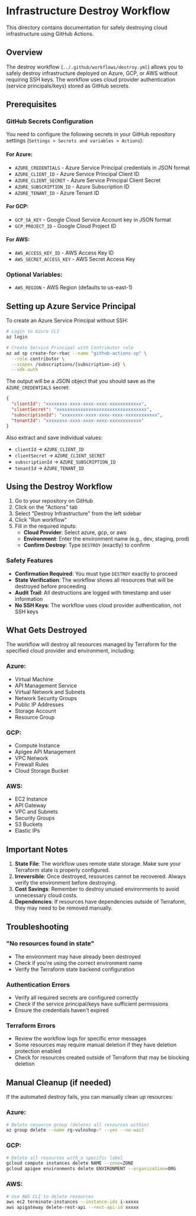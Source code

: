 # Infrastructure Destroy Workflow

This directory contains documentation for safely destroying cloud infrastructure using GitHub Actions.

## Overview

The destroy workflow (`../.github/workflows/destroy.yml`) allows you to safely destroy infrastructure deployed on Azure, GCP, or AWS without requiring SSH keys. The workflow uses cloud provider authentication (service principals/keys) stored as GitHub secrets.

## Prerequisites

### GitHub Secrets Configuration

You need to configure the following secrets in your GitHub repository settings (`Settings > Secrets and variables > Actions`):

#### For Azure:
- `AZURE_CREDENTIALS` - Azure Service Principal credentials in JSON format
- `AZURE_CLIENT_ID` - Azure Service Principal Client ID
- `AZURE_CLIENT_SECRET` - Azure Service Principal Client Secret
- `AZURE_SUBSCRIPTION_ID` - Azure Subscription ID
- `AZURE_TENANT_ID` - Azure Tenant ID

#### For GCP:
- `GCP_SA_KEY` - Google Cloud Service Account key in JSON format
- `GCP_PROJECT_ID` - Google Cloud Project ID

#### For AWS:
- `AWS_ACCESS_KEY_ID` - AWS Access Key ID
- `AWS_SECRET_ACCESS_KEY` - AWS Secret Access Key

### Optional Variables:
- `AWS_REGION` - AWS Region (defaults to us-east-1)

## Setting up Azure Service Principal

To create an Azure Service Principal without SSH:

```bash
# Login to Azure CLI
az login

# Create Service Principal with Contributor role
az ad sp create-for-rbac --name "github-actions-sp" \
  --role contributor \
  --scopes /subscriptions/{subscription-id} \
  --sdk-auth
```

The output will be a JSON object that you should save as the `AZURE_CREDENTIALS` secret:

```json
{
  "clientId": "xxxxxxxx-xxxx-xxxx-xxxx-xxxxxxxxxxxx",
  "clientSecret": "xxxxxxxxxxxxxxxxxxxxxxxxxxxxxxxxxx",
  "subscriptionId": "xxxxxxxx-xxxx-xxxx-xxxx-xxxxxxxxxxxx",
  "tenantId": "xxxxxxxx-xxxx-xxxx-xxxx-xxxxxxxxxxxx"
}
```

Also extract and save individual values:
- `clientId` → `AZURE_CLIENT_ID`
- `clientSecret` → `AZURE_CLIENT_SECRET`
- `subscriptionId` → `AZURE_SUBSCRIPTION_ID`
- `tenantId` → `AZURE_TENANT_ID`

## Using the Destroy Workflow

1. Go to your repository on GitHub
2. Click on the "Actions" tab
3. Select "Destroy Infrastructure" from the left sidebar
4. Click "Run workflow"
5. Fill in the required inputs:
   - **Cloud Provider**: Select azure, gcp, or aws
   - **Environment**: Enter the environment name (e.g., dev, staging, prod)
   - **Confirm Destroy**: Type `DESTROY` (exactly) to confirm

### Safety Features

- **Confirmation Required**: You must type `DESTROY` exactly to proceed
- **State Verification**: The workflow shows all resources that will be destroyed before proceeding
- **Audit Trail**: All destructions are logged with timestamp and user information
- **No SSH Keys**: The workflow uses cloud provider authentication, not SSH keys

## What Gets Destroyed

The workflow will destroy all resources managed by Terraform for the specified cloud provider and environment, including:

### Azure:
- Virtual Machine
- API Management Service
- Virtual Network and Subnets
- Network Security Groups
- Public IP Addresses
- Storage Account
- Resource Group

### GCP:
- Compute Instance
- Apigee API Management
- VPC Network
- Firewall Rules
- Cloud Storage Bucket

### AWS:
- EC2 Instance
- API Gateway
- VPC and Subnets
- Security Groups
- S3 Buckets
- Elastic IPs

## Important Notes

1. **State File**: The workflow uses remote state storage. Make sure your Terraform state is properly configured.
2. **Irreversible**: Once destroyed, resources cannot be recovered. Always verify the environment before destroying.
3. **Cost Savings**: Remember to destroy unused environments to avoid unnecessary cloud costs.
4. **Dependencies**: If resources have dependencies outside of Terraform, they may need to be removed manually.

## Troubleshooting

### "No resources found in state"
- The environment may have already been destroyed
- Check if you're using the correct environment name
- Verify the Terraform state backend configuration

### Authentication Errors
- Verify all required secrets are configured correctly
- Check if the service principal/keys have sufficient permissions
- Ensure the credentials haven't expired

### Terraform Errors
- Review the workflow logs for specific error messages
- Some resources may require manual deletion if they have deletion protection enabled
- Check for resources created outside of Terraform that may be blocking deletion

## Manual Cleanup (if needed)

If the automated destroy fails, you can manually clean up resources:

### Azure:
```bash
# Delete resource group (deletes all resources within)
az group delete --name rg-vulnshop-* --yes --no-wait
```

### GCP:
```bash
# Delete all resources with a specific label
gcloud compute instances delete NAME --zone=ZONE
gcloud apigee environments delete ENVIRONMENT --organization=ORG
```

### AWS:
```bash
# Use AWS CLI to delete resources
aws ec2 terminate-instances --instance-ids i-xxxxx
aws apigateway delete-rest-api --rest-api-id xxxxx
``` 